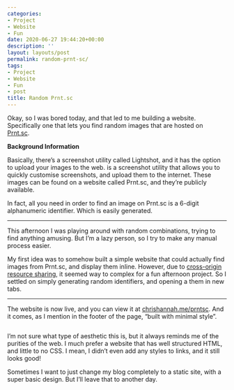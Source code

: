 ```yaml
---
categories:
- Project
- Website
- Fun
date: 2020-06-27 19:44:20+00:00
description: ''
layout: layouts/post
permalink: random-prnt-sc/
tags:
- Project
- Website
- Fun
- post
title: Random Prnt.sc
---
```


<p>Okay, so I was bored today, and that led to me building a website. Specifically one that lets you find random images that are hosted on <a href="https://chrishannah.me/prntsc">Prnt.sc</a>.</p>
<p><strong>Background Information</strong></p>
<p>Basically, there&#8217;s a screenshot utility called Lightshot, and it has the option to upload your images to the web. is a screenshot utility that allows you to quickly customise screenshots, and upload them to the internet. These images can be found on a website called Prnt.sc, and they&#8217;re publicly available.</p>
<p>In fact, all you need in order to find an image on Prnt.sc is a 6-digit alphanumeric identifier. Which is easily generated.</p>
<hr />
<p>This afternoon I was playing around with random combinations, trying to find anything amusing. But I&#8217;m a lazy person, so I try to make any manual process easier.</p>
<p>My first idea was to somehow built a simple website that could actually find images from Prnt.sc, and display them inline. However, due to <a href="https://developer.mozilla.org/en-US/docs/Web/HTTP/CORS">cross-origin resource sharing</a>, it seemed way to complex for a fun afternoon project. So I settled on simply generating random identifiers, and opening a them in new tabs.</p>
<hr />
<p>The website is now live, and you can view it at <a href="https://chrishannah.me/prntsc">chrishannah.me/prntsc</a>. And it comes, as I mention in the footer of the page, &#8220;built with minimal style&#8221;.</p>
<p><img src="https://chrishannah.me/images/2020/06/Screenshot-2020-06-27-at-19.38.58.png" alt="" /></p>
<p>I&#8217;m not sure what type of aesthetic this is, but it always reminds me of the purities of the web. I much prefer a website that has well structured HTML, and little to no CSS. I mean, I didn&#8217;t even add any styles to links, and it still looks good!</p>
<p>Sometimes I want to just change my blog completely to a static site, with a super basic design. But I&#8217;ll leave that to another day.</p>
